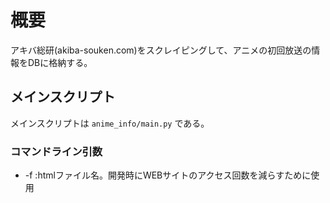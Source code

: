 # 概要
アキバ総研(akiba-souken.com)をスクレイピングして、アニメの初回放送の情報をDBに格納する。

## メインスクリプト
メインスクリプトは `anime_info/main.py` である。

### コマンドライン引数
- -f :htmlファイル名。開発時にWEBサイトのアクセス回数を減らすために使用
